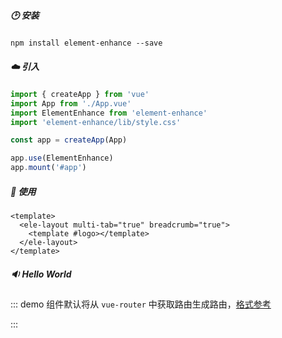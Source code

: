 ##### 🕑 安装

```
npm install element-enhance --save
```

##### ☁️ 引入

```js
import { createApp } from 'vue'
import App from './App.vue'
import ElementEnhance from 'element-enhance'
import 'element-enhance/lib/style.css'

const app = createApp(App)

app.use(ElementEnhance)
app.mount('#app')
```

##### 🔎 使用

```vue
<template>
  <ele-layout multi-tab="true" breadcrumb="true">
    <template #logo></template>
  </ele-layout>
</template>
```

##### 🔉 Hello World

::: demo 组件默认将从 `vue-router` 中获取路由生成路由，[格式参考](https://github.com/Jmysy/element-enhance/blob/master/docs/src/router/zh-CN.ts)

<template>
  <ele-layout class="demo-layout" />
</template>

<style>
.demo-layout {
  border: 1px solid whitesmoke;
  height: 460px;
}
</style>

:::
